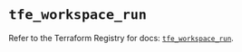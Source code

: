# `tfe_workspace_run`

Refer to the Terraform Registry for docs: [`tfe_workspace_run`](https://registry.terraform.io/providers/hashicorp/tfe/0.59.0/docs/resources/workspace_run).

